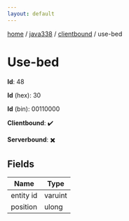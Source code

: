 ```yaml
---
layout: default
---
```


[home](/)  /  [java338](/protocol/java338)  /  [clientbound](/protocol/java338/clientbound)  /  use-bed

# Use-bed

**Id**: 48

**Id** (hex): 30

**Id** (bin): 00110000

**Clientbound**: ✔️

**Serverbound**: ✖️

## Fields

Name | Type
---|---
entity id | varuint
position | ulong

